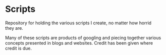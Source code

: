 # Scripts
Repository for holding the various scripts I create, no matter how horrid they are.

Many of these scripts are products of googling and piecing together various concepts presented in blogs and websites. Credit has been given where credit is due.
